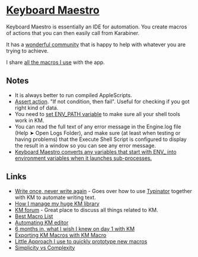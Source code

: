 # [Keyboard Maestro](https://www.keyboardmaestro.com/main/)

Keyboard Maestro is essentially an IDE for automation. You create macros of actions that you can then easily call from Karabiner.

It has a [wonderful community](https://forum.keyboardmaestro.com/) that is happy to help with whatever you are trying to achieve.

I share [all the macros I use](km-macros.md) with the app.

## Notes

- It is always better to run compiled AppleScripts.
- [Assert action](https://forum.keyboardmaestro.com/t/assert-action/8374). "If not condition, then fail". Useful for checking if you got right kind of data.
- You need to [set ENV_PATH variable](https://forum.keyboardmaestro.com/t/create-a-path-environment-variable-for-keyboard-maestro-and-add-usr-local-bin-to-the-default-path/10064) to make sure all your shell tools work in KM.
- You can read the full text of any error message in the Engine.log file (Help ➤ Open Logs Folder), and make sure (at least when testing or having problems) that the Execute Shell Script is configured to display the result in a window so you can see any error message.
- [Keyboard Maestro converts any variables that start with ENV_ into environment variables when it launches sub-processes.](https://forum.keyboardmaestro.com/t/how-to-sent-env-in-keyboard-maestro/11947/2)

## Links

- [Write once, never write again](https://medium.com/@nikitavoloboev/write-once-never-write-again-c2fa1f6c4e8) - Goes over how to use [Typinator](../typinator.md) together with KM to automate writing text.
- [How I manage my huge KM library](https://forum.keyboardmaestro.com/t/notation-i-use-to-manage-my-macros/8907)
- [KM forum](https://forum.keyboardmaestro.com/latest) - Great place to discuss all things related to KM.
- [Best Macro List](https://forum.keyboardmaestro.com/t/best-macro-list/4118)
- [Automating KM editor](https://forum.keyboardmaestro.com/t/automating-the-keyboard-maestro-editor/4184/31)
- [6 months in, what I wish I knew on day 1 with KM](https://forum.keyboardmaestro.com/t/6-months-in-what-i-wish-i-knew-on-day-1-with-keyboard-maestro/4949)
- [Exporting KM Macros with KM Macro](http://chauncey.io/projects/keyboard-maestro-export-macros/)
- [Little Approach I use to quickly prototype new macros](https://forum.keyboardmaestro.com/t/little-approach-i-use-to-quickly-prototype-new-macros/8091)
- [Simplicity vs Complexity](https://forum.keyboardmaestro.com/t/simplicity-vs-complexity/11259)